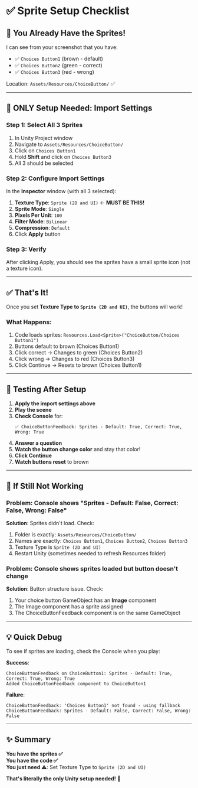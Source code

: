 # ✅ Sprite Setup Checklist

## 🎯 You Already Have the Sprites!

I can see from your screenshot that you have:
- ✅ `Choices Button1` (brown - default)
- ✅ `Choices Button2` (green - correct)
- ✅ `Choices Button3` (red - wrong)

Location: `Assets/Resources/ChoiceButton/` ✅

---

## 🔧 ONLY Setup Needed: Import Settings

### Step 1: Select All 3 Sprites
1. In Unity Project window
2. Navigate to `Assets/Resources/ChoiceButton/`
3. Click on `Choices Button1`
4. Hold **Shift** and click on `Choices Button3`
5. All 3 should be selected

### Step 2: Configure Import Settings
In the **Inspector** window (with all 3 selected):

1. **Texture Type**: `Sprite (2D and UI)` ← **MUST BE THIS!**
2. **Sprite Mode**: `Single`
3. **Pixels Per Unit**: `100`
4. **Filter Mode**: `Bilinear`
5. **Compression**: `Default`
6. Click **Apply** button

### Step 3: Verify
After clicking Apply, you should see the sprites have a small sprite icon (not a texture icon).

---

## ✅ That's It!

Once you set **Texture Type to `Sprite (2D and UI)`**, the buttons will work!

### What Happens:
1. Code loads sprites: `Resources.Load<Sprite>("ChoiceButton/Choices Button1")`
2. Buttons default to brown (Choices Button1)
3. Click correct → Changes to green (Choices Button2)
4. Click wrong → Changes to red (Choices Button3)
5. Click Continue → Resets to brown (Choices Button1)

---

## 🧪 Testing After Setup

1. **Apply the import settings above**
2. **Play the scene**
3. **Check Console** for:
   ```
   ✅ ChoiceButtonFeedback: Sprites - Default: True, Correct: True, Wrong: True
   ```
4. **Answer a question**
5. **Watch the button change color** and stay that color!
6. **Click Continue**
7. **Watch buttons reset** to brown

---

## 🚨 If Still Not Working

### Problem: Console shows "Sprites - Default: False, Correct: False, Wrong: False"

**Solution**: Sprites didn't load. Check:
1. Folder is exactly: `Assets/Resources/ChoiceButton/`
2. Names are exactly: `Choices Button1`, `Choices Button2`, `Choices Button3`
3. Texture Type is `Sprite (2D and UI)`
4. Restart Unity (sometimes needed to refresh Resources folder)

### Problem: Console shows sprites loaded but button doesn't change

**Solution**: Button structure issue. Check:
1. Your choice button GameObject has an **Image** component
2. The Image component has a sprite assigned
3. The ChoiceButtonFeedback component is on the same GameObject

---

## 💡 Quick Debug

To see if sprites are loading, check the Console when you play:

**Success**:
```
ChoiceButtonFeedback on ChoiceButton1: Sprites - Default: True, Correct: True, Wrong: True
Added ChoiceButtonFeedback component to ChoiceButton1
```

**Failure**:
```
ChoiceButtonFeedback: 'Choices Button1' not found - using fallback
ChoiceButtonFeedback: Sprites - Default: False, Correct: False, Wrong: False
```

---

## ✨ Summary

**You have the sprites ✅**  
**You have the code ✅**  
**You just need ⚠️**: Set Texture Type to `Sprite (2D and UI)`

**That's literally the only Unity setup needed!** 🎉

